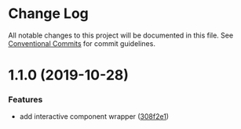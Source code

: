 # Change Log

All notable changes to this project will be documented in this file.
See [Conventional Commits](https://conventionalcommits.org) for commit guidelines.

# 1.1.0 (2019-10-28)


### Features

* add interactive component wrapper ([308f2e1](https://github.com/times/times-visuals/commit/308f2e1))
